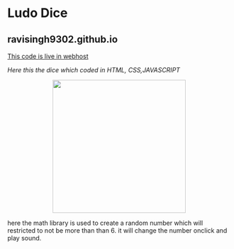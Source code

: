 # Ludo Dice
## ravisingh9302.github.io

[This code is live in webhost ](https://freedice.000webhostapp.com)

*Here this the dice which coded in HTML, CSS,JAVASCRIPT*

<p align="center" ><img src="https://repository-images.githubusercontent.com/584928251/091290d3-c415-4754-82c7-f869e51e98f0" alt="" height="300px"></p>

here the math library is used to create a random number which will restricted to not be more than than 6.
it will change the number onclick and play sound.
